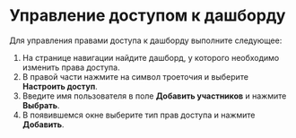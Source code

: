 # Управление доступом к дашборду

Для управления правами доступа к дашборду выполните следующее:
1. На странице навигации найдите дашборд, у которого необходимо изменить права доступа.
1. В правой части нажмите на символ троеточия и выберите **Настроить доступ**.
1. Введите имя пользователя в поле **Добавить участников** и нажмите **Выбрать**.
1. В появившемся окне выберите тип прав доступа и нажмите **Добавить**.